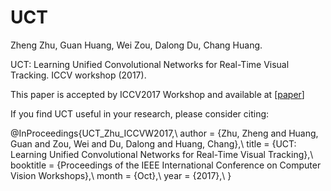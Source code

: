 # UCT
Zheng Zhu, Guan Huang, Wei Zou, Dalong Du, Chang Huang.

UCT: Learning Unified Convolutional Networks for Real-Time Visual Tracking. ICCV workshop (2017).

This paper is accepted by ICCV2017 Workshop and available at
[[paper](http://openaccess.thecvf.com/content_ICCV_2017_workshops/papers/w28/Zhu_UCT_Learning_Unified_ICCV_2017_paper.pdf)]

If you find UCT useful in your research, please consider citing:

@InProceedings{UCT_Zhu_ICCVW2017,\\
author = {Zhu, Zheng and Huang, Guan and Zou, Wei and Du, Dalong and Huang, Chang},\\
title = {UCT: Learning Unified Convolutional Networks for Real-Time Visual Tracking},\\
booktitle = {Proceedings of the IEEE International Conference on Computer Vision Workshops},\\
month = {Oct},\\
year = {2017},\\
}
